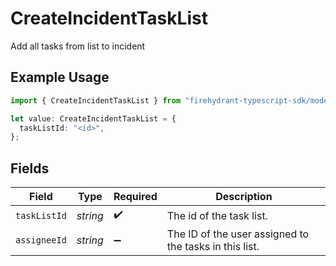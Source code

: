 # CreateIncidentTaskList

Add all tasks from list to incident

## Example Usage

```typescript
import { CreateIncidentTaskList } from "firehydrant-typescript-sdk/models/components";

let value: CreateIncidentTaskList = {
  taskListId: "<id>",
};
```

## Fields

| Field                                                  | Type                                                   | Required                                               | Description                                            |
| ------------------------------------------------------ | ------------------------------------------------------ | ------------------------------------------------------ | ------------------------------------------------------ |
| `taskListId`                                           | *string*                                               | :heavy_check_mark:                                     | The id of the task list.                               |
| `assigneeId`                                           | *string*                                               | :heavy_minus_sign:                                     | The ID of the user assigned to the tasks in this list. |